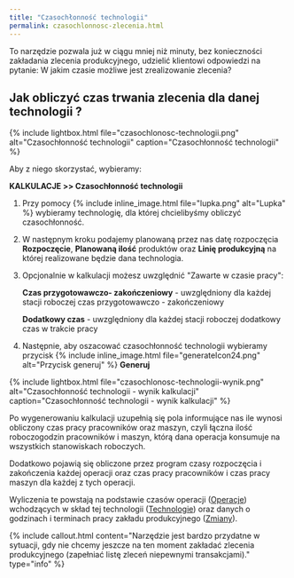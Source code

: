 ```yaml
---
title: "Czasochłonność technologii"
permalink: czasochlonnosc-zlecenia.html
---
```

 To narzędzie pozwala już w ciągu mniej niż minuty, bez konieczności zakładania zlecenia produkcyjnego, udzielić klientowi odpowiedzi na pytanie: W jakim czasie możliwe jest zrealizowanie zlecenia? 

## Jak obliczyć czas trwania zlecenia dla danej technologii ?

{% include lightbox.html file="czasochlonosc-technologii.png" alt="Czasochłonność technologii" caption="Czasochłonność technologii" %}

Aby z niego skorzystać, wybieramy:

**KALKULACJE >> Czasochłonność technologii**



1. Przy pomocy  {% include inline_image.html file="lupka.png" alt="Lupka" %} wybieramy technologię, dla której chcielibyśmy obliczyć czasochłonność.  
  

2. W następnym kroku podajemy planowaną przez nas datę rozpoczęcia **Rozpoczęcie**, **Planowaną ilość** produktów oraz **Linię produkcyjną** na której realizowane będzie dana technologia.  
  
3. Opcjonalnie w kalkulacji możesz uwzględnić "Zawarte w czasie pracy":  
  
    **Czas przygotowawczo- zakończeniowy** - uwzględniony dla każdej stacji roboczej czas przygotowawczo - zakończeniowy  
  
    **Dodatkowy czas** - uwzględniony dla każdej stacji roboczej dodatkowy czas w trakcie pracy
  
4. Następnie, aby oszacować czasochłonność technologii wybieramy przycisk {% include inline_image.html file="generateIcon24.png" alt="Przycisk generuj" %} **Generuj**  
  
{% include lightbox.html file="czasochlonosc-technologii-wynik.png" alt="Czasochłonność technologii - wynik kalkulacji" caption="Czasochłonność technologii - wynik kalkulacji" %}
 
 Po wygenerowaniu kalkulacji uzupełnią się pola informujące nas ile wynosi obliczony czas pracy pracowników oraz maszyn, czyli łączna ilość roboczogodzin pracowników i maszyn, którą dana operacja konsumuje na wszystkich stanowiskach roboczych.  
  
 Dodatkowo pojawią się obliczone przez program czasy rozpoczęcia i zakończenia każdej operacji oraz czas pracy pracowników i czas pracy maszyn dla każdej z tych operacji.  
  
Wyliczenia te powstają na podstawie czasów operacji ([Operacje](/operacje)) wchodzących w skład tej technologii ([Technologie](/technologie-szczegoly)) oraz danych o godzinach i terminach pracy zakładu produkcyjnego ([Zmiany](/zmiany)).

{% include callout.html content="Narzędzie jest bardzo przydatne w sytuacji, gdy nie chcemy jeszcze na ten moment zakładać zlecenia produkcyjnego (zapełniać listę zleceń niepewnymi transakcjami)." type="info" %}

